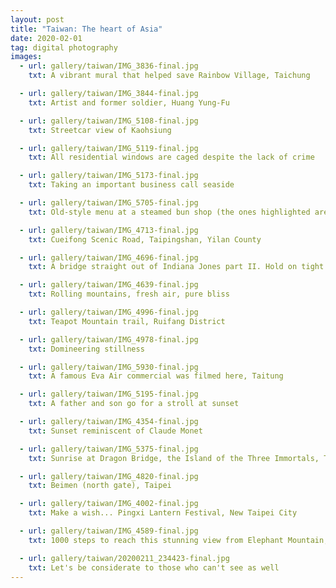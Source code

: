 ```yaml
---
layout: post
title: "Taiwan: The heart of Asia"
date: 2020-02-01
tag: digital photography
images:
  - url: gallery/taiwan/IMG_3836-final.jpg
    txt: A vibrant mural that helped save Rainbow Village, Taichung

  - url: gallery/taiwan/IMG_3844-final.jpg
    txt: Artist and former soldier, Huang Yung-Fu

  - url: gallery/taiwan/IMG_5108-final.jpg
    txt: Streetcar view of Kaohsiung

  - url: gallery/taiwan/IMG_5119-final.jpg
    txt: All residential windows are caged despite the lack of crime

  - url: gallery/taiwan/IMG_5173-final.jpg
    txt: Taking an important business call seaside

  - url: gallery/taiwan/IMG_5705-final.jpg
    txt: Old-style menu at a steamed bun shop (the ones highlighted are sold out)

  - url: gallery/taiwan/IMG_4713-final.jpg
    txt: Cueifong Scenic Road, Taipingshan, Yilan County

  - url: gallery/taiwan/IMG_4696-final.jpg
    txt: A bridge straight out of Indiana Jones part II. Hold on tight!

  - url: gallery/taiwan/IMG_4639-final.jpg
    txt: Rolling mountains, fresh air, pure bliss

  - url: gallery/taiwan/IMG_4996-final.jpg
    txt: Teapot Mountain trail, Ruifang District

  - url: gallery/taiwan/IMG_4978-final.jpg
    txt: Domineering stillness

  - url: gallery/taiwan/IMG_5930-final.jpg
    txt: A famous Eva Air commercial was filmed here, Taitung

  - url: gallery/taiwan/IMG_5195-final.jpg
    txt: A father and son go for a stroll at sunset

  - url: gallery/taiwan/IMG_4354-final.jpg
    txt: Sunset reminiscent of Claude Monet

  - url: gallery/taiwan/IMG_5375-final.jpg
    txt: Sunrise at Dragon Bridge, the Island of the Three Immortals, Taitung

  - url: gallery/taiwan/IMG_4820-final.jpg
    txt: Beimen (north gate), Taipei

  - url: gallery/taiwan/IMG_4002-final.jpg
    txt: Make a wish... Pingxi Lantern Festival, New Taipei City

  - url: gallery/taiwan/IMG_4589-final.jpg
    txt: 1000 steps to reach this stunning view from Elephant Mountain, Taipei

  - url: gallery/taiwan/20200211_234423-final.jpg
    txt: Let's be considerate to those who can't see as well
---
```

